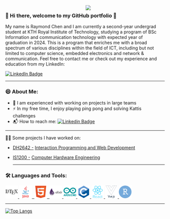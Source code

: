 
<img src = "https://media.giphy.com/media/lgcUUCXgC8mEo/giphy.gif" align="right" width ="250"/>

### 👋 Hi there, welcome to my GitHub portfolio 👋

My name is Raymond Chen and I am currently a second-year undergrad student at KTH Royal Institute of Technology, studying a program of BSc Information and communication technology with expected year of graduation in 2024. This is a program that enriches me with a broad spectrum of various disciplines within the field of ICT, including but not limited to computer science, embedded electronics and network & communication.
Feel free to contact me or check out my experience and education from my LinkedIn:
<div id="badges">
  <a href="https://www.linkedin.com/in/raymond-weizhong-c-53b61a193">
    <img src="https://img.shields.io/badge/LinkedIn-blue?style=for-the-badge&logo=linkedin&logoColor=white" alt="LinkedIn Badge"/>
  </a>
<div align="center">
</div>

 ---

### :smile: About Me:
  - 💬 I am experienced with working on projects in large teams
  - ⚡ In my free time, I enjoy playing ping pong and solving Kattis challenges
  - 📬 How to reach me: [![Linkedin Badge](https://img.shields.io/badge/-Raymond-blue?style=flat&logo=Linkedin&logoColor=white)](https://www.linkedin.com/in/raymond-weizhong-c-53b61a193)
  
  ---
👨‍💻 Some projects I have worked on:
- [DH2642 -](https://www.kth.se/student/kurser/kurs/DH2642) [Interaction Programming and Web Development](https://github.com/Raymonious/Where-in-the-world-)
- [IS1200 -](https://www.kth.se/student/kurser/kurs/IS1200?l=en) [Computer Hardware Engineering](https://gits-15.sys.kth.se/rayche/IS1200-Computer-Hardware-Engineering)


  ---
### :hammer_and_wrench: Languages and Tools:
  <div>
    <a href="https://www.latex-project.org/">
    <img src="https://github.com/devicons/devicon/blob/master/icons/latex/latex-original.svg" title="LaTeX" **alt="Latex" width="40" height="40"/>
  <a href="https://www.java.com/en/">
    <img src="https://github.com/devicons/devicon/blob/master/icons/java/java-original-wordmark.svg" title="Java" alt="Java" width="40" height="40"/>&nbsp;
  <a href="https://html.com/html5/">
    <img src="https://github.com/devicons/devicon/blob/master/icons/html5/html5-original.svg" title="HTML5" alt="HTML" width="40" height="40"/>&nbsp;
  <a href="https://elixir-lang.org/">
    <img src="https://github.com/devicons/devicon/blob/master/icons/elixir/elixir-original-wordmark.svg" title="Elixir" **alt="Elixir" width="40" height="40"/>
  <a href="https://www.arduino.cc/">
    <img src="https://github.com/devicons/devicon/blob/master/icons/arduino/arduino-original-wordmark.svg" title="Arduino" **alt="Arduino" width="40" height="40"/>
  <a href="https://www.cprogramming.com/">
    <img src="https://github.com/devicons/devicon/blob/master/icons/c/c-original.svg" title="C Programming Language" **alt="C" width="40" height="40"/>
  <a href="https://react.dev/">
    <img src="https://github.com/devicons/devicon/blob/master/icons/react/react-original-wordmark.svg" title="ReactJS" **alt="ReactJS" width="40" height="40"/>
    <a href="https://vuejs.org/">
    <img src="https://github.com/devicons/devicon/blob/master/icons/vuejs/vuejs-line-wordmark.svg" title="VueJS" **alt="VueJS" width="40" height="40"/>
     <a href="https://www.r-project.org/">
    <img src="https://github.com/devicons/devicon/blob/master/icons/rstudio/rstudio-original.svg" title="Rstudio" **alt="Rstudio" width="40" height="40"/>

 
  ---

[![Top Langs](https://github-readme-stats.vercel.app/api/top-langs/?username=Raymonious&hide_progress=true)](https://github.com/anuraghazra/github-readme-stats)



